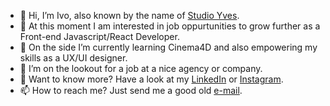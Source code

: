 - 👋 Hi, I’m Ivo, also known by the name of [Studio Yves](https://www.studio-yves.com).
- 👀 At this moment I am interested in job oppurtunities to grow further as a Front-end Javascript/React Developer.
- 🌱 On the side I’m currently learning Cinema4D and also empowering my skills as a UX/UI designer.
- 💞️ I’m on the lookout for a job at a nice agency or company.
- 👀 Want to know more? Have a look at my [LinkedIn](https://nl.linkedin.com/in/ivokersten) or [Instagram](www.instagram.com/studioyves.design).
- 📫 How to reach me?  Just send me a good old [e-mail](mailto:info@studio-yves.com).


<!---
StudioYves/StudioYves is a ✨ special ✨ repository because its `README.md` (this file) appears on your GitHub profile.
You can click the Preview link to take a look at your changes.
--->
